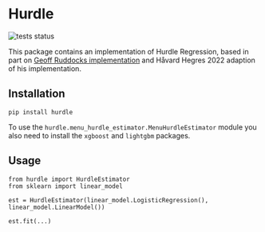 
# Hurdle

![tests status](https://github.com/prio-data/cc_backend_lib/actions/workflows/test.yml/badge.svg)

This package contains an implementation of Hurdle Regression, based in part on
[Geoff Ruddocks implementation](https://geoffruddock.com/building-a-hurdle-regression-estimator-in-scikit-learn/)
and Håvard Hegres 2022 adaption of his implementation.

## Installation

```
pip install hurdle
```

To use the `hurdle.menu_hurdle_estimator.MenuHurdleEstimator` module you also
need to install the `xgboost` and `lightgbm` packages.

## Usage

```
from hurdle import HurdleEstimator
from sklearn import linear_model

est = HurdleEstimator(linear_model.LogisticRegression(), linear_model.LinearModel())

est.fit(...)
```
